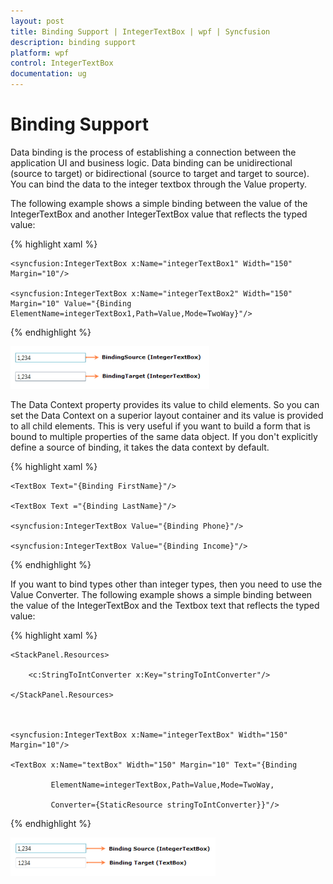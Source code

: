```yaml
---
layout: post
title: Binding Support | IntegerTextBox | wpf | Syncfusion
description: binding support
platform: wpf
control: IntegerTextBox 
documentation: ug
---
```


# Binding Support

Data binding is the process of establishing a connection between the application UI and business logic. Data binding can be unidirectional (source to target) or bidirectional (source to target and target to source). You can bind the data to the integer textbox through the Value property.

The following example shows a simple binding between the value of the IntegerTextBox and another IntegerTextBox value that reflects the typed value:

{% highlight xaml %}



<StackPanel>

    <syncfusion:IntegerTextBox x:Name="integerTextBox1" Width="150" Margin="10"/>

    <syncfusion:IntegerTextBox x:Name="integerTextBox2" Width="150" Margin="10" Value="{Binding ElementName=integerTextBox1,Path=Value,Mode=TwoWay}"/>

</StackPanel>

{% endhighlight %}

![](Binding-Support_images/Binding-Support_img1.png)



The Data Context property provides its value to child elements. So you can set the Data Context on a superior layout container and its value is provided to all child elements. This is very useful if you want to build a form that is bound to multiple properties of the same data object. If you don't explicitly define a source of binding, it takes the data context by default.

{% highlight xaml %}





<StackPanel DataContext="{StaticResource myCustomer}">

    <TextBox Text="{Binding FirstName}"/>

    <TextBox Text ="{Binding LastName}"/>

    <syncfusion:IntegerTextBox Value="{Binding Phone}"/>

    <syncfusion:IntegerTextBox Value="{Binding Income}"/>

</StackPanel>


{% endhighlight %}


If you want to bind types other than integer types, then you need to use the Value Converter. The following example shows a simple binding between the value of the IntegerTextBox and the Textbox text that reflects the typed value:

{% highlight xaml %}





<StackPanel>

    <StackPanel.Resources>

        <c:StringToIntConverter x:Key="stringToIntConverter"/>

    </StackPanel.Resources>



    <syncfusion:IntegerTextBox x:Name="integerTextBox" Width="150" Margin="10"/>

    <TextBox x:Name="textBox" Width="150" Margin="10" Text="{Binding 

             ElementName=integerTextBox,Path=Value,Mode=TwoWay,

             Converter={StaticResource stringToIntConverter}}"/>    

</StackPanel>
{% endhighlight %}


![](Binding-Support_images/Binding-Support_img2.png)



